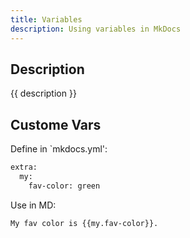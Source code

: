 ```yaml
---
title: Variables
description: Using variables in MkDocs
---
```


## Description

{{ description }}

## Custome Vars

Define in `mkdocs.yml':

```bash
extra:
  my:
    fav-color: green
```

Use in MD:

```markdown
My fav color is {{my.fav-color}}.
```